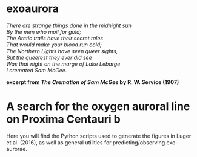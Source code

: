 # exoaurora

_There are strange things done in the midnight sun<br>
By the men who moil for gold; <br>
The Arctic trails have their secret tales <br>
That would make your blood run cold; <br>
The Northern Lights have seen queer sights, <br>
But the queerest they ever did see <br>
Was that night on the marge of Lake Lebarge <br>
I cremated Sam McGee._<br>

__excerpt from *The Cremation of Sam McGee* by R. W. Service (1907)__

# A search for the oxygen auroral line on Proxima Centauri b

Here you will find the Python scripts used to generate the figures in Luger et al. (2016), as well as general utilities for predicting/observing exo-aurorae.